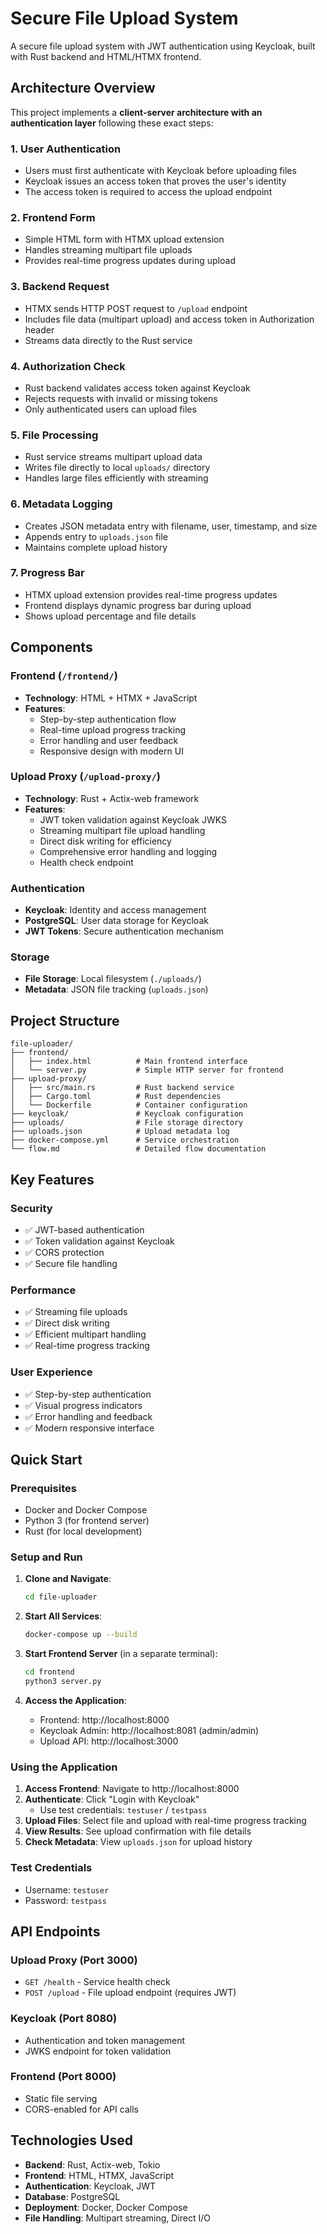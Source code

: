# Secure File Upload System

A secure file upload system with JWT authentication using Keycloak, built with Rust backend and HTML/HTMX frontend.

## Architecture Overview

This project implements a **client-server architecture with an authentication layer** following these exact steps:

### 1. User Authentication
- Users must first authenticate with Keycloak before uploading files
- Keycloak issues an access token that proves the user's identity
- The access token is required to access the upload endpoint

### 2. Frontend Form
- Simple HTML form with HTMX upload extension
- Handles streaming multipart file uploads
- Provides real-time progress updates during upload

### 3. Backend Request
- HTMX sends HTTP POST request to `/upload` endpoint
- Includes file data (multipart upload) and access token in Authorization header
- Streams data directly to the Rust service

### 4. Authorization Check
- Rust backend validates access token against Keycloak
- Rejects requests with invalid or missing tokens
- Only authenticated users can upload files

### 5. File Processing
- Rust service streams multipart upload data
- Writes file directly to local `uploads/` directory
- Handles large files efficiently with streaming

### 6. Metadata Logging
- Creates JSON metadata entry with filename, user, timestamp, and size
- Appends entry to `uploads.json` file
- Maintains complete upload history

### 7. Progress Bar
- HTMX upload extension provides real-time progress updates
- Frontend displays dynamic progress bar during upload
- Shows upload percentage and file details

## Components

### Frontend (`/frontend/`)
- **Technology**: HTML + HTMX + JavaScript
- **Features**: 
  - Step-by-step authentication flow
  - Real-time upload progress tracking
  - Error handling and user feedback
  - Responsive design with modern UI

### Upload Proxy (`/upload-proxy/`)
- **Technology**: Rust + Actix-web framework
- **Features**:
  - JWT token validation against Keycloak JWKS
  - Streaming multipart file upload handling
  - Direct disk writing for efficiency
  - Comprehensive error handling and logging
  - Health check endpoint

### Authentication
- **Keycloak**: Identity and access management
- **PostgreSQL**: User data storage for Keycloak
- **JWT Tokens**: Secure authentication mechanism

### Storage
- **File Storage**: Local filesystem (`./uploads/`)
- **Metadata**: JSON file tracking (`uploads.json`)

## Project Structure

```
file-uploader/
├── frontend/
│   ├── index.html          # Main frontend interface
│   └── server.py           # Simple HTTP server for frontend
├── upload-proxy/
│   ├── src/main.rs         # Rust backend service
│   ├── Cargo.toml          # Rust dependencies
│   └── Dockerfile          # Container configuration
├── keycloak/               # Keycloak configuration
├── uploads/                # File storage directory
├── uploads.json            # Upload metadata log
├── docker-compose.yml      # Service orchestration
└── flow.md                 # Detailed flow documentation
```

## Key Features

### Security
- ✅ JWT-based authentication
- ✅ Token validation against Keycloak
- ✅ CORS protection
- ✅ Secure file handling

### Performance
- ✅ Streaming file uploads
- ✅ Direct disk writing
- ✅ Efficient multipart handling
- ✅ Real-time progress tracking

### User Experience
- ✅ Step-by-step authentication
- ✅ Visual progress indicators
- ✅ Error handling and feedback
- ✅ Modern responsive interface

## Quick Start

### Prerequisites
- Docker and Docker Compose
- Python 3 (for frontend server)
- Rust (for local development)

### Setup and Run

1. **Clone and Navigate**:
   ```bash
   cd file-uploader
   ```

2. **Start All Services**:
   ```bash
   docker-compose up --build
   ```

3. **Start Frontend Server** (in a separate terminal):
   ```bash
   cd frontend
   python3 server.py
   ```

4. **Access the Application**:
   - Frontend: http://localhost:8000
   - Keycloak Admin: http://localhost:8081 (admin/admin)
   - Upload API: http://localhost:3000

### Using the Application

1. **Access Frontend**: Navigate to http://localhost:8000
2. **Authenticate**: Click "Login with Keycloak"
   - Use test credentials: `testuser` / `testpass`
3. **Upload Files**: Select file and upload with real-time progress tracking
4. **View Results**: See upload confirmation with file details
5. **Check Metadata**: View `uploads.json` for upload history

### Test Credentials
- Username: `testuser`
- Password: `testpass`

## API Endpoints

### Upload Proxy (Port 3000)
- `GET /health` - Service health check
- `POST /upload` - File upload endpoint (requires JWT)

### Keycloak (Port 8080)
- Authentication and token management
- JWKS endpoint for token validation

### Frontend (Port 8000)
- Static file serving
- CORS-enabled for API calls

## Technologies Used

- **Backend**: Rust, Actix-web, Tokio
- **Frontend**: HTML, HTMX, JavaScript
- **Authentication**: Keycloak, JWT
- **Database**: PostgreSQL
- **Deployment**: Docker, Docker Compose
- **File Handling**: Multipart streaming, Direct I/O
